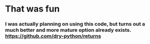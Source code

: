# That was fun

### I was actually planning on using this code, but turns out a much better and more mature option already exists. https://github.com/dry-python/returns
